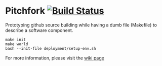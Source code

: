 # Pitchfork [![Build Status](https://travis-ci.org/PacificBiosciences/pitchfork.svg)](https://travis-ci.org/PacificBiosciences/pitchfork)
Prototyping github source building while having a dumb file (Makefile) to describe a software component.

    make init
    make world
    bash --init-file deployment/setup-env.sh

For more information, please visit the [wiki page](https://github.com/PacificBiosciences/pitchfork/wiki)
